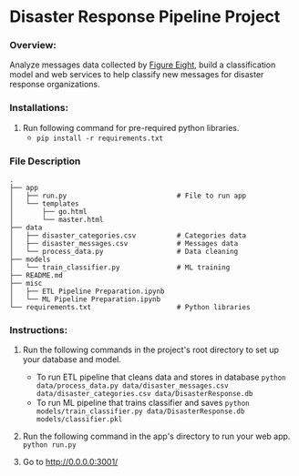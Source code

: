 # Disaster Response Pipeline Project

### Overview:
Analyze messages data collected by <a href="https://www.figure-eight.com/" target="_blank">Figure Eight</a>, build a classification model and web services to help classify new messages for disaster response organizations.

### Installations:
1. Run following command for pre-required python libraries.
    - `pip install -r requirements.txt`

### File Description
    .
    ├── app     
    │   ├── run.py                           # File to run app
    │   └── templates   
    │       ├── go.html                     
    │       └── master.html                   
    ├── data                   
    │   ├── disaster_categories.csv          # Categories data
    │   ├── disaster_messages.csv            # Messages data
    │   └── process_data.py                  # Data cleaning
    ├── models
    │   └── train_classifier.py              # ML training        
    ├── README.md    
    ├── misc                   
    │   ├── ETL Pipeline Preparation.ipynb 
    │   └── ML Pipeline Preparation.ipynb 
    └── requirements.txt                     # Python libraries

### Instructions:
1. Run the following commands in the project's root directory to set up your database and model.

    - To run ETL pipeline that cleans data and stores in database
        `python data/process_data.py data/disaster_messages.csv data/disaster_categories.csv data/DisasterResponse.db`
    - To run ML pipeline that trains classifier and saves
        `python models/train_classifier.py data/DisasterResponse.db models/classifier.pkl`

2. Run the following command in the app's directory to run your web app.
    `python run.py`

3. Go to http://0.0.0.0:3001/
